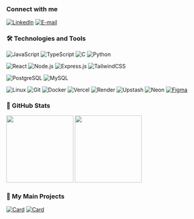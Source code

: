 ### Connect with me

[![LinkedIn](https://img.shields.io/badge/-LinkedIn-000?style=for-the-badge&logo=linkedin&logoColor=0077B5)](https://www.linkedin.com/in/neemiasmanso/)
[![E-mail](https://img.shields.io/badge/-Email-000?style=for-the-badge&logo=gmail&logoColor=E94D5F)](mailto:ncormino@gmail.com)

### 🛠 Technologies and Tools

![JavaScript](https://img.shields.io/badge/JavaScript-000?style=for-the-badge&logo=javascript)
![TypeScript](https://img.shields.io/badge/TypeScript-000?style=for-the-badge&logo=typescript&logoColor=3178C6)
![C](https://img.shields.io/badge/C-000?style=for-the-badge&logo=c&logoColor=00599C)
![Python](https://img.shields.io/badge/Python-000?style=for-the-badge&logo=python&logoColor=FFD43B)

![React](https://img.shields.io/badge/React-000?style=for-the-badge&logo=react&logoColor=61DAFB)
![Node.js](https://img.shields.io/badge/Node.js-000?style=for-the-badge&logo=node.js&logoColor=43853D)
![Express.js](https://img.shields.io/badge/Express.js-000?style=for-the-badge&logo=express&logoColor=white)
![TailwindCSS](https://img.shields.io/badge/TailwindCSS-000?style=for-the-badge&logo=tailwind-css&logoColor=38B2AC)

![PostgreSQL](https://img.shields.io/badge/PostgreSQL-000?style=for-the-badge&logo=postgresql&logoColor=336791)
![MySQL](https://img.shields.io/badge/MySQL-000?style=for-the-badge&logo=mysql&logoColor=4479A1)

![Linux](https://img.shields.io/badge/linux-000?style=for-the-badge&logo=linux&logoColor=FFF)
![Git](https://img.shields.io/badge/Git-000?style=for-the-badge&logo=git&logoColor=FFA500)
![Docker](https://img.shields.io/badge/Docker-000?style=for-the-badge&logo=docker&logoColor=2496ED)
![Vercel](https://img.shields.io/badge/Vercel-%23000000.svg?style=for-the-badge&logo=vercel&logoColor=white)
![Render](https://img.shields.io/badge/Render-000?style=for-the-badge&logo=render&logoColor=46E3B7)
![Upstash](https://img.shields.io/badge/Upstash-000?style=for-the-badge&logo=upstash&logoColor=43C78F)
![Neon](https://img.shields.io/badge/Neon-000?style=for-the-badge&logo=neon&logoColor=00FFFF)
[![Figma](https://img.shields.io/badge/-Figma-000?style=for-the-badge&logo=figma&logoColor=F24E1E)](https://www.figma.com)

### 🔭 GitHub Stats
<div>
 <img height="176em" src="https://github-readme-stats.vercel.app/api?username=n33miaz&rank_icon=github&show_icons=true&theme=dark#gh-dark-mode-only&include_all_commits=true&count_private=true"/>
 <img height="176em" src="https://github-readme-stats.vercel.app/api/top-langs/?username=n33miaz&hide_progress=true&langs_count=6&theme=dark#gh-dark-mode-only"/>
</div>

### 👾 My Main Projects

[![Card](https://github-readme-stats.vercel.app/api/pin/?username=n33miaz&repo=code50-public&theme=gotham#gh-dark-mode-only)](https://github.com/n33miaz/code50-public)
[![Card](https://github-readme-stats.vercel.app/api/pin/?username=n33miaz&repo=carnahall_event_backend&theme=gotham#gh-dark-mode-only)](https://github.com/n33miaz/carnahall_event_backend)
